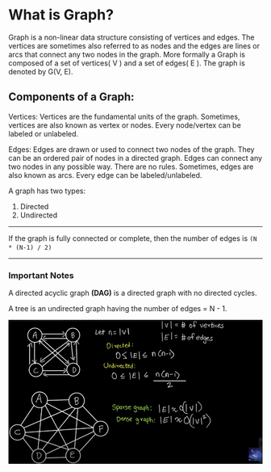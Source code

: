 # What is Graph?

Graph is a non-linear data structure consisting of vertices and edges. The vertices are sometimes also referred to as nodes and the edges are lines or arcs that connect any two nodes in the graph. More formally a Graph is composed of a set of vertices( V ) and a set of edges( E ). The graph is denoted by G(V, E).

## Components of a Graph:

Vertices: Vertices are the fundamental units of the graph. Sometimes, vertices are also known as vertex or nodes. Every node/vertex can be labeled or unlabeled.

Edges: Edges are drawn or used to connect two nodes of the graph. They can be an ordered pair of nodes in a directed graph. Edges can connect any two nodes in any possible way. There are no rules. Sometimes, edges are also known as arcs. Every edge can be labeled/unlabeled.

A graph has two types:

1. Directed
2. Undirected

---

If the graph is fully connected or complete, then the number of edges is `(N * (N-1) / 2)`

---

### Important Notes

A directed acyclic graph **(DAG)** is a directed graph with no directed cycles.

A tree is an undirected graph having the number of edges = N - 1.

![alt text](image.png)
